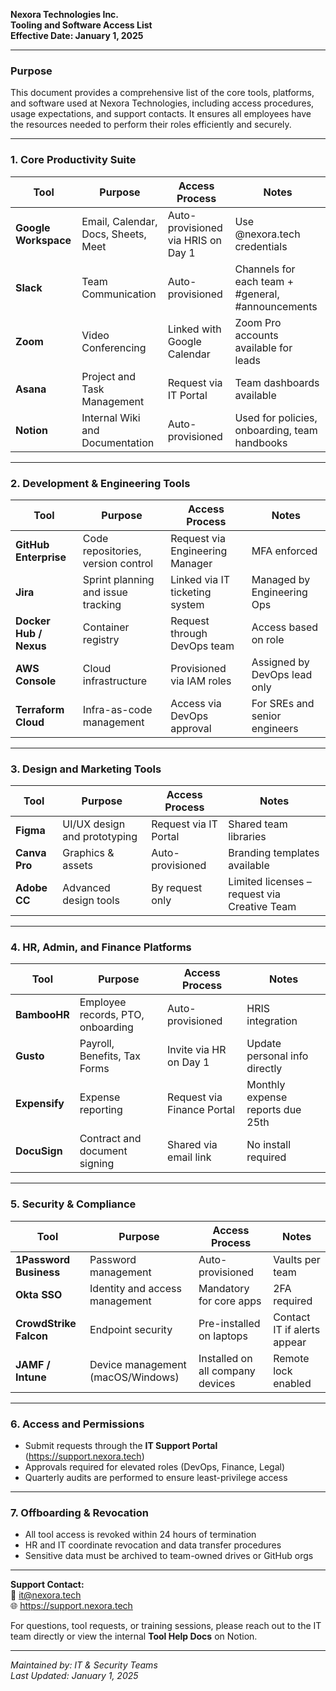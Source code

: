 **Nexora Technologies Inc.**  
**Tooling and Software Access List**  
**Effective Date: January 1, 2025**

---

### Purpose
This document provides a comprehensive list of the core tools, platforms, and software used at Nexora Technologies, including access procedures, usage expectations, and support contacts. It ensures all employees have the resources needed to perform their roles efficiently and securely.

---

### 1. Core Productivity Suite

| Tool | Purpose | Access Process | Notes |
|------|---------|----------------|-------|
| **Google Workspace** | Email, Calendar, Docs, Sheets, Meet | Auto-provisioned via HRIS on Day 1 | Use @nexora.tech credentials |
| **Slack** | Team Communication | Auto-provisioned | Channels for each team + #general, #announcements |
| **Zoom** | Video Conferencing | Linked with Google Calendar | Zoom Pro accounts available for leads |
| **Asana** | Project and Task Management | Request via IT Portal | Team dashboards available |
| **Notion** | Internal Wiki and Documentation | Auto-provisioned | Used for policies, onboarding, team handbooks |

---

### 2. Development & Engineering Tools

| Tool | Purpose | Access Process | Notes |
|------|---------|----------------|-------|
| **GitHub Enterprise** | Code repositories, version control | Request via Engineering Manager | MFA enforced |
| **Jira** | Sprint planning and issue tracking | Linked via IT ticketing system | Managed by Engineering Ops |
| **Docker Hub / Nexus** | Container registry | Request through DevOps team | Access based on role |
| **AWS Console** | Cloud infrastructure | Provisioned via IAM roles | Assigned by DevOps lead only |
| **Terraform Cloud** | Infra-as-code management | Access via DevOps approval | For SREs and senior engineers |

---

### 3. Design and Marketing Tools

| Tool | Purpose | Access Process | Notes |
|------|---------|----------------|-------|
| **Figma** | UI/UX design and prototyping | Request via IT Portal | Shared team libraries |
| **Canva Pro** | Graphics & assets | Auto-provisioned | Branding templates available |
| **Adobe CC** | Advanced design tools | By request only | Limited licenses – request via Creative Team |

---

### 4. HR, Admin, and Finance Platforms

| Tool | Purpose | Access Process | Notes |
|------|---------|----------------|-------|
| **BambooHR** | Employee records, PTO, onboarding | Auto-provisioned | HRIS integration |
| **Gusto** | Payroll, Benefits, Tax Forms | Invite via HR on Day 1 | Update personal info directly |
| **Expensify** | Expense reporting | Request via Finance Portal | Monthly expense reports due 25th |
| **DocuSign** | Contract and document signing | Shared via email link | No install required |

---

### 5. Security & Compliance

| Tool | Purpose | Access Process | Notes |
|------|---------|----------------|-------|
| **1Password Business** | Password management | Auto-provisioned | Vaults per team |
| **Okta SSO** | Identity and access management | Mandatory for core apps | 2FA required |
| **CrowdStrike Falcon** | Endpoint security | Pre-installed on laptops | Contact IT if alerts appear |
| **JAMF / Intune** | Device management (macOS/Windows) | Installed on all company devices | Remote lock enabled |

---

### 6. Access and Permissions
- Submit requests through the **IT Support Portal** (https://support.nexora.tech)
- Approvals required for elevated roles (DevOps, Finance, Legal)
- Quarterly audits are performed to ensure least-privilege access

---

### 7. Offboarding & Revocation
- All tool access is revoked within 24 hours of termination
- HR and IT coordinate revocation and data transfer procedures
- Sensitive data must be archived to team-owned drives or GitHub orgs

---

**Support Contact:**  
📧 it@nexora.tech  
🌐 https://support.nexora.tech

For questions, tool requests, or training sessions, please reach out to the IT team directly or view the internal **Tool Help Docs** on Notion.

---

*Maintained by: IT & Security Teams*  
*Last Updated: January 1, 2025*

